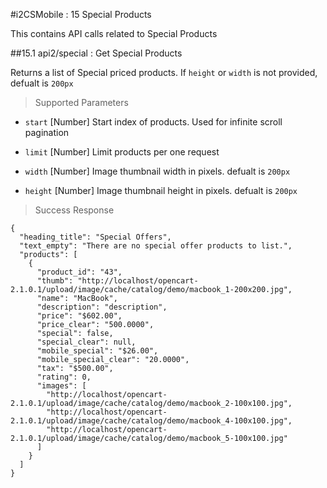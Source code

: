 #i2CSMobile : 15 Special Products

This contains API calls related to Special Products

##15.1 api2/special : Get Special Products

Returns a list of Special priced products. If `height` or `width` is not provided, defualt is `200px`

> Supported Parameters

* `start` [Number] Start index of products. Used for infinite scroll pagination

* `limit` [Number] Limit products per one request

* `width` [Number] Image thumbnail width in pixels. defualt is `200px`

* `height` [Number] Image thumbnail height in pixels. defualt is `200px`

> Success Response

```
{
  "heading_title": "Special Offers",
  "text_empty": "There are no special offer products to list.",
  "products": [
    {
      "product_id": "43",
      "thumb": "http://localhost/opencart-2.1.0.1/upload/image/cache/catalog/demo/macbook_1-200x200.jpg",
      "name": "MacBook",
      "description": "description",
      "price": "$602.00",
      "price_clear": "500.0000",
      "special": false,
      "special_clear": null,
      "mobile_special": "$26.00",
      "mobile_special_clear": "20.0000",
      "tax": "$500.00",
      "rating": 0,
      "images": [
        "http://localhost/opencart-2.1.0.1/upload/image/cache/catalog/demo/macbook_2-100x100.jpg",
        "http://localhost/opencart-2.1.0.1/upload/image/cache/catalog/demo/macbook_4-100x100.jpg",
        "http://localhost/opencart-2.1.0.1/upload/image/cache/catalog/demo/macbook_5-100x100.jpg"
      ]
    }
  ]
}
```